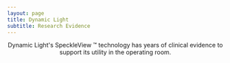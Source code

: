 ```yaml
---
layout: page
title: Dynamic Light
subtitle: Research Evidence
---
```

<div>
    <p style="text-align: center;">
Dynamic Light's SpeckleView &trade; technology has years of clinical evidence to support its utility in the operating room.
    </p>
</div>

